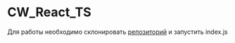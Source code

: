 # CW_React_TS

Для работы необходимо склонировать [репозиторий](https://github.com/nerokeroaxe/cw_react_ts_server.git) и запустить index.js